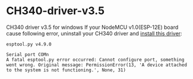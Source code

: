 # CH340-driver-v3.5
CH340 driver v3.5 for windows
If your NodeMCU v1.0(ESP-12E) board cause following error, uninstall your CH340 driver and [install this driver](/CH341SER.EXE):
```
esptool.py v4.9.0

Serial port COMn
A fatal esptool.py error occurred: Cannot configure port, something went wrong. Original message: PermissionError(13, 'A device attached to the system is not functioning.', None, 31)
```
